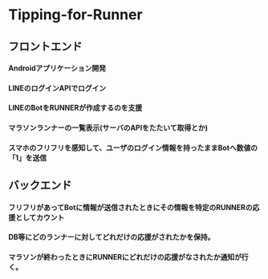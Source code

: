 # Tipping-for-Runner

## フロントエンド
#### Androidアプリケーション開発

#### LINEのログインAPIでログイン

#### LINEのBotをRUNNERが作成するのを支援

#### マラソンランナーの一覧表示(サーバのAPIをたたいて取得とか)

#### スマホのフリフリを感知して、ユーザのログイン情報を持ったままBotへ数値の「1」を送信

## バックエンド

#### フリフリがあってBotに情報が送信されたときにその情報を特定のRUNNERの応援としてカウント

#### DB等にどのランナーに対してどれだけの応援がされたかを保持。

#### マラソンが終わったときにRUNNERにどれだけの応援がなされたか通知が行く。
